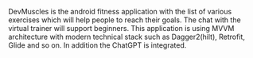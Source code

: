 DevMuscles is the android fitness application with the list of various exercises which will help people to reach their goals. The chat with the virtual trainer will support beginners.
This application is using MVVM architecture with modern technical stack such as Dagger2(hilt), Retrofit, Glide and so on.
In addition the ChatGPT is integrated.
